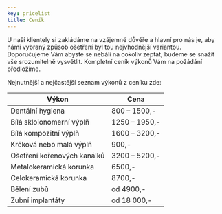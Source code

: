 ```yaml
---
key: pricelist
title: Ceník
---
```

U naší klientely si zakládáme na vzájemné důvěře a hlavní pro nás je, aby námi vybraný způsob ošetření byl tou nejvhodnější variantou. Doporučujeme Vám abyste se nebáli na cokoliv zeptat, budeme se snažit vše srozumitelně vysvětlit. Kompletní ceník výkonů Vám na požádání předložíme. 

Nejnutnější a nejčastější seznam výkonů z ceníku zde: 

| Výkon                       | Cena          |
| --------------------------- | ------------- |
| Dentální hygiena            | 800 – 1500,-  |
| Bílá skloionomerní výplň    | 1250 – 1950,- |
| Bílá kompozitní výplň       | 1600 – 3200,- |
| Krčková nebo malá výplň     | 900,-         |
| Ošetření kořenových kanálků | 3200 – 5200,- |
| Metalokeramická korunka     | 6500,-        |
| Celokeramická korunka       | 8700,-        |
| Bělení zubů                 | od 4900,-     |
| Zubní implantáty            | od 18 000,-   |
